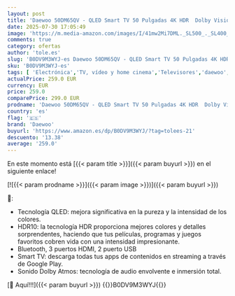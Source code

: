 ```yaml
---
layout: post
title: 'Daewoo 50DM65QV - QLED Smart TV 50 Pulgadas 4K HDR  Dolby Vision & Dolby Atmos  Compatible con Alexa  Peana Central  Diseño sin Marcos'
date: 2025-07-30 17:05:49
image: 'https://m.media-amazon.com/images/I/41mw2Mi7DML._SL500_._SL400_.jpg'
comments: true
category: ofertas
author: 'tole.es'
slug: 'B0DV9M3WYJ-es Daewoo 50DM65QV - QLED Smart TV 50 Pulgadas 4K HDR Dolby...'
sku: 'B0DV9M3WYJ-es'
tags: [ 'Electrónica','TV, vídeo y home cinema','Televisores','daewoo','smart','tv','🇪🇸', ]
actualPrice: 259.0 EUR
currency: EUR
price: 259.0
comparePrice: 299.0 EUR
prodname: 'Daewoo 50DM65QV - QLED Smart TV 50 Pulgadas 4K HDR  Dolby Vision & Dolby Atmos  Compatible con Alexa  Peana Central  Diseño sin Marcos'
country: 'es'
flag: '🇪🇸'
brand: 'Daewoo'
buyurl: 'https://www.amazon.es/dp/B0DV9M3WYJ/?tag=tolees-21'
descuento: '13.38'
average: '259.0'
---
```


En este momento está [{{< param title >}}]({{< param buyurl >}}) en el siguiente enlace!

[![{{< param prodname >}}]({{< param image >}})]({{< param buyurl >}})

🔎:

- Tecnología QLED: mejora significativa en la pureza y la intensidad de los colores.
- HDR10: la tecnología HDR proporciona mejores colores y detalles sorprendentes, haciendo que tus películas, programas y juegos favoritos cobren vida con una intensidad impresionante.
- Bluetooth, 3 puertos HDMI, 2 puerto USB
- Smart TV: descarga todas tus apps de contenidos en streaming a través de Google Play.
- Sonido Dolby Atmos: tecnología de audio envolvente e inmersión total.

[🛒 Aquí!!!]({{< param buyurl >}})
{{<world>}}B0DV9M3WYJ{{</world>}}
